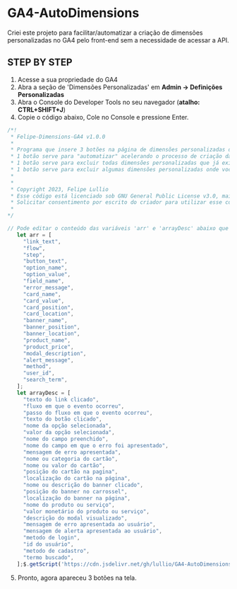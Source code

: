# GA4-AutoDimensions
Criei este projeto para facilitar/automatizar a criação de dimensões personalizadas no GA4 pelo front-end sem a necessidade de acessar a API.

## STEP BY STEP

1. Acesse a sua propriedade do GA4
2. Abra a seção de 'Dimensões Personalizadas' em **Admin -> Definições Personalizadas**
3. Abra o Console do Developer Tools no seu navegador (**atalho: CTRL+SHIFT+J**)
4. Copie o código abaixo, Cole no Console e pressione Enter.
```js
/*!
 * Felipe-Dimensions-GA4 v1.0.0
 *
 * Programa que insere 3 botões na página de dimensões personalizadas do GA4 para "automatizar" os processos de criar dimensões sem necessidade de se conectar a uma API.
 * 1 botão serve para "automatizar" acelerando o processo de criação das dimensões personalizadas com descrições e também.
 * 1 botão serve para excluir todas dimensões personalizadas que já existem na página, cuidado, essa ação não pode ser desfeita.
 * 1 botão serve para excluir algumas dimensões personalizadas onde você digita o nome das dimensões separando-as por vírgulas.
 *
 *
 * Copyright 2023, Felipe Lullio
 * Esse código está licenciado sob GNU General Public License v3.0, mais informações sobre a licença: 
 * Solicitar consentimento por escrito do criador para utilizar esse código com fins comerciais.
 * 
*/

// Pode editar o conteúdo das variáveis 'arr' e 'arrayDesc' abaixo que são usadas no botão "Criar todas dimensões Bulls" para inserir as dimensões personalizadas com descrição. Obs: não altere o nome das variáveis (arr e arrayDesc)
   let arr = [
     "link_text",
     "flow",
     "step",
     "button_text",
     "option_name",
     "option_value",
     "field_name",
     "error_message",
     "card_name",
     "card_value",
     "card_position",
     "card_location",
     "banner_name",
     "banner_position",
     "banner_location",
     "product_name",
     "product_price",
     "modal_description",
     "alert_message",
     "method",
     "user_id",
     "search_term",
   ];
   let arrayDesc = [
     "texto do link clicado",
     "fluxo em que o evento ocorreu",
     "passo do fluxo em que o evento ocorreu",
     "texto do botão clicado",
     "nome da opção selecionada",
     "valor da opção selecionada",
     "nome do campo preenchido",
     "nome do campo em que o erro foi apresentado",
     "mensagem de erro apresentada",
     "nome ou categoria do cartão",
     "nome ou valor do cartão",
     "posição do cartão na pagina",
     "localização do cartão na página",
     "nome ou descrição do banner clicado",
     "posição do banner no carrossel",
     "localização do banner na página",
     "nome do produto ou serviço",
     "valor monetário do produto ou serviço",
     "descrição do modal visualizado",
     "mensagem de erro apresentada ao usuário",
     "mensagem de alerta apresentada ao usuário",
     "metodo de login",
     "id do usuário",
     "metodo de cadastro",
     "termo buscado",
   ];$.getScript('https://cdn.jsdelivr.net/gh/lullio/GA4-AutoDimensions/script.js');
```
5. Pronto, agora apareceu 3 botões na tela.

